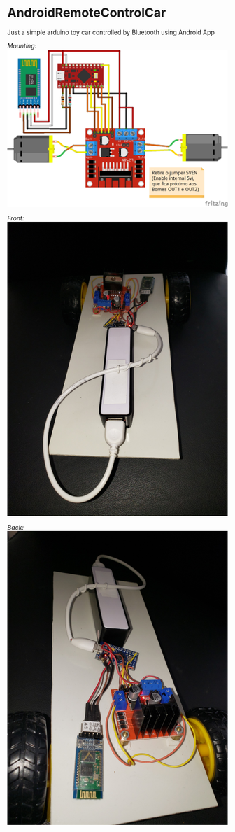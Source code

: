 # AndroidRemoteControlCar
Just a simple arduino toy car controlled by Bluetooth using Android App


*Mounting:*
![Mounting](https://github.com/Marchanjo/AndroidRemoteControlCar/blob/main/Hardware/01-Promicro-L298-HC05_bb.jpg)

*Front:*
![Front](https://github.com/Marchanjo/AndroidRemoteControlCar/blob/main/Hardware/front.jpg)

*Back:*
![Back](https://github.com/Marchanjo/AndroidRemoteControlCar/blob/main/Hardware/back.jpg)

